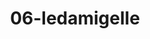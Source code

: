 ---
title: 06-ledamigelle
image: /v1543919832/viterbo/06-ledamigelle.jpg
brand: Le-damigelle-di-Caroline-M
layout: vestito
---